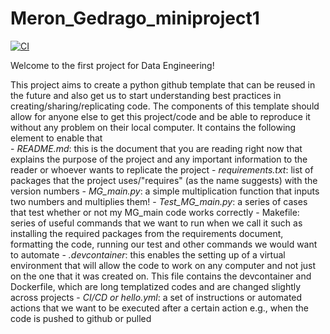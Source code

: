 # Meron_Gedrago_miniproject1
[![CI](https://github.com/nogibjj/Meron_Gedrago_miniproject1/actions/workflows/hello.yml/badge.svg)](https://github.com/nogibjj/Meron_Gedrago_miniproject1/actions/workflows/hello.yml)

Welcome to the first project for Data Engineering!

This project aims to create a python github template that can be reused in the future and also get us to start understanding best practices in creating/sharing/replicating code. The components of this template should allow for anyone else to get this project/code and be able to reproduce it without any problem on their local computer. It contains the following element to enable that   
    - *README.md*: this is the document that you are reading right now that explains the purpose of the project and any important information to the reader or whoever wants to replicate the project 
    - *requirements.txt*: list of packages that the project uses/"requires" (as the name suggests) with the version numbers 
    - *MG_main.py*: a simple multiplication function that inputs two numbers and multiplies them!
    - *Test_MG_main.py*: a series of cases that test whether or not my MG_main code works correctly 
    - Makefile: series of useful commands that we want to run when we call it such as installing the required packages from the requirements document, formatting the code, running our test and other commands we would want to automate 
    - *.devcontainer*: this enables the setting up of a virtual environment that will allow the code to work on any computer and not just on the one that it was created on. This file contains the devcontainer and Dockerfile, which are long templatized codes and are changed slightly across projects
    - *CI/CD or hello.yml*: a set of instructions or automated actions that we want to be executed after a certain action e.g., when the code is pushed to github or pulled  
